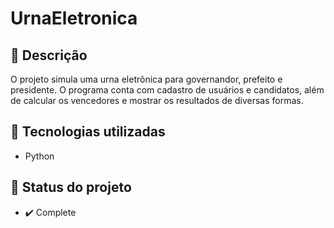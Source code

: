 # UrnaEletronica

## :memo: Descrição
O projeto simula uma urna eletrônica para governandor, prefeito e presidente. O programa conta com cadastro de usuários e candidatos, além de calcular os vencedores e mostrar os resultados de diversas formas. 

## :wrench: Tecnologias utilizadas
* Python

## :dart: Status do projeto
* :heavy_check_mark:  Complete
